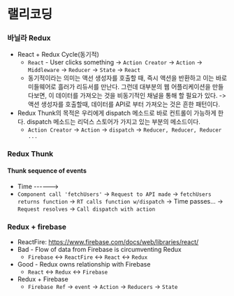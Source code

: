 # 랠리코딩

### 바닐라 Redux
- React + Redux Cycle(동기적)
  - `React` - User clicks something -> `Action Creator` -> `Action` -> `Middleware` -> `Reducer` -> `State` -> `React`
  - 동기적이라는 의미는 액선 생성자를 호출할 때, 즉시 액션을 반환하고 이는 바로 미들웨어로 흘러가 리듀서를 만난다. 그런데 대부분의 웹 어플리케이션을 만들다보면, 이 데이터를 가져오는 것을 비동기적인 채널을 통해 할 필요가 있다. -> 액션 생성자를 호출할때, 데이터를 API로 부터 가져오는 것은 흔한 패턴이다. 
- Redux Thunk의 목적은 우리에게 dispatch 메소드로 바로 컨트롤이 가능하게 한다. dispatch 메소드는 리덕스 스토어가 가지고 있는 부분의 메소드이다.
  - `Action Creator` -> `Action` -> `dispatch` -> `Reducer, Reducer, Reducer ...`

### Redux Thunk

#### Thunk sequence of events
- Time ------>
- `Component call 'fetchUsers'` -> `Request to API made` -> `fetchUsers returns function` -> `RT calls function w/dispatch` -> Time passes... -> `Request resolves` -> `Call dispatch with action`

### Redux + firebase
- ReactFire: https://www.firebase.com/docs/web/libraries/react/
- Bad - Flow of data from Firebase is circumventing Redux
  - `Firebase` <-> `ReactFire` <-> `React` <-> `Redux`
- Good - Redux owns relationship with Firebase
  - `React` <-> `Redux` <-> `Firebase`
- Redux + Firebase
  - `Firebase Ref` -> `event` -> `Action` -> `Reducers` -> `State`